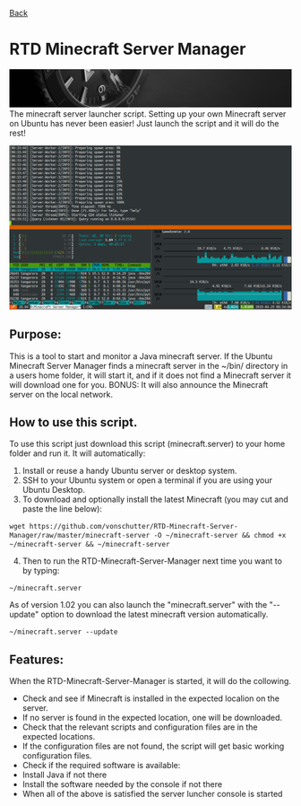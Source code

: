 [Back](https://github.com/vonschutter/RTD-Setup/blob/main/README.md)
# RTD Minecraft Server Manager
![RTD Blind Install Media Header](Media_files/header-time.jpg "Executing the Script")
The minecraft server launcher script. Setting up your own Minecraft server on Ubuntu has never been easier! Just launch the script and it will do the rest! 

![Minecraft Manager Screenshot](Media_files/Scr1.png?raw=true "Executing the Script")

## Purpose:
This is a tool to start and monitor a Java minecraft server. If the Ubuntu Minecraft Server Manager finds a minecraft server in the ~/bin/ directory in a users home folder, it will start it, and if it does not find a Minecraft server it will download one for you. BONUS: It will also announce the Minecraft server on the local network. 

## How to use this script. 
To use this script just download this script (minecraft.server) to your home folder and run it. It will automatically: 

1. Install or reuse a handy Ubuntu server or desktop system. 
2. SSH to your Ubuntu system or open a terminal if you are using your Ubuntu Desktop. 
3. To download and optionally install the latest Minecraft (you may cut and paste the line below):

```
wget https://github.com/vonschutter/RTD-Minecraft-Server-Manager/raw/master/minecraft-server -O ~/minecraft-server && chmod +x ~/minecraft-server && ~/minecraft-server
```

4. Then to run the RTD-Minecraft-Server-Manager next time you want to by typing: 

```
~/minecraft.server
```

As of version 1.02 you can also launch the "minecraft.server" with the "--update" option to download the latest minecraft version automatically. 

```
~/minecraft.server --update
```

## Features:
When the RTD-Minecraft-Server-Manager is started, it will do the collowing.

- Check and see if Minecraft is installed in the expected localion on the server. 
- If no server is found in the expected location, one will be downloaded.
- Check that the relevant scripts and configuration files are in the expected locations. 
- If the configuration files are not found, the script will get basic working configuration files.
- Check if the required software is available:
-   Install Java if not there
-   Install the software needed by the console if not there
- When all of the above is satisfied the server luncher console is started

